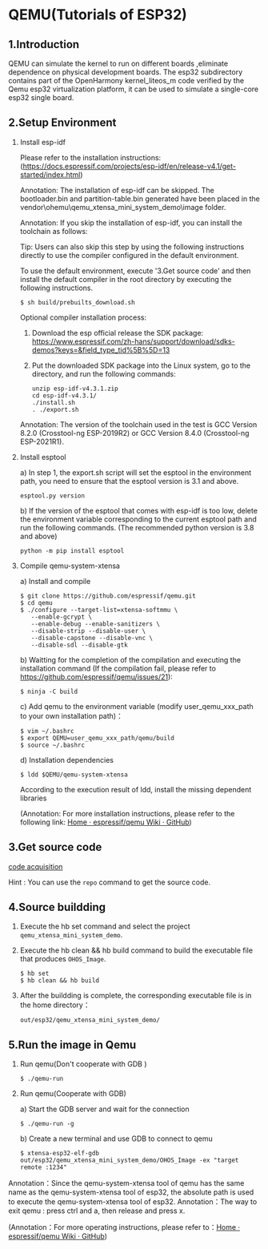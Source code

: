 # QEMU(Tutorials of ESP32)

## 1.Introduction

QEMU can simulate the kernel to run on different boards ,eliminate dependence on physical development boards. The esp32 subdirectory contains part of the OpenHarmony kernel\_liteos\_m code verified by the Qemu esp32 virtualization platform, it can be used to simulate a single-core esp32 single board.

## 2.Setup Environment

   1. Install esp-idf

      Please refer to the installation instructions: (https://docs.espressif.com/projects/esp-idf/en/release-v4.1/get-started/index.html)

      Annotation: The installation of esp-idf can be skipped. The bootloader.bin and partition-table.bin generated have been placed in the vendor\ohemu\qemu_xtensa_mini_system_demo\image folder.

      Annotation: If you skip the installation of esp-idf, you can install the toolchain as follows:

      Tip: Users can also skip this step by using the following instructions directly to use the compiler configured in the default environment.

      To use the default environment, execute '3.Get source code' and then install the default compiler in the root directory by executing the following instructions.

         ```shell
         $ sh build/prebuilts_download.sh
         ```

      Optional compiler installation process:

      1. Download the esp official release the SDK package: https://www.espressif.com/zh-hans/support/download/sdks-demos?keys=&field_type_tid%5B%5D=13

      2. Put the downloaded SDK package into the Linux system, go to the directory, and run the following commands:

         ```shell
         unzip esp-idf-v4.3.1.zip
         cd esp-idf-v4.3.1/
         ./install.sh
         . ./export.sh
         ```

      Annotation: The version of the toolchain used in the test is GCC Version 8.2.0 (Crosstool-ng ESP-2019R2) or GCC Version 8.4.0 (Crosstool-ng ESP-2021R1).  

   2. Install esptool

      a) In step 1, the export.sh script will set the esptool in the environment path, you need to ensure that the esptool version is 3.1 and above.
         ```shell
         esptool.py version
         ```
      b) If the version of the esptool that comes with esp-idf is too low, delete the environment variable corresponding to the current esptool path and run the following commands. (The recommended python version is 3.8 and above)
         ```shell
         python -m pip install esptool
         ```

   3. Compile qemu-system-xtensa

      a) Install and compile

         ```shell
         $ git clone https://github.com/espressif/qemu.git
         $ cd qemu
         $ ./configure --target-list=xtensa-softmmu \
            --enable-gcrypt \
            --enable-debug --enable-sanitizers \
            --disable-strip --disable-user \
            --disable-capstone --disable-vnc \
            --disable-sdl --disable-gtk
         ```

      b) Waitting for the completion of the compilation and executing the installation command (If the compilation fail, please refer to https://github.com/espressif/qemu/issues/21):

         ```shell
         $ ninja -C build
         ```

      c) Add qemu to the environment variable (modify user_qemu_xxx_path to your own installation path)：

         ```shell
         $ vim ~/.bashrc
         $ export QEMU=user_qemu_xxx_path/qemu/build
         $ source ~/.bashrc
         ```

      d) Installation dependencies

         ```shell
         $ ldd $QEMU/qemu-system-xtensa
         ```

         According to the execution result of ldd, install the missing dependent libraries

         (Annotation: For more installation instructions, please refer to the following link: [Home · espressif/qemu Wiki · GitHub](https://github.com/espressif/qemu/wiki#configure))

## 3.Get source code

[code acquisition ](https://gitee.com/openharmony/docs/blob/master/en/device-dev/get-code/sourcecode-acquire.md)

Hint : You can use the `repo` command to get the source code.

## 4.Source buildding

   1. Execute the hb set command and select the project `qemu_xtensa_mini_system_demo`.

   2. Execute the hb clean && hb build command to build the executable file that produces `OHOS_Image`.

      ```shell
      $ hb set
      $ hb clean && hb build
      ```

   3. After the buildding is complete, the corresponding executable file is in the home directory：

      ```
      out/esp32/qemu_xtensa_mini_system_demo/
      ```

## 5.Run the image in Qemu

   1. Run qemu(Don't cooperate with GDB )

      ```shell
      $ ./qemu-run
      ```

   2. Run qemu(Cooperate with GDB)

      a) Start the GDB server and wait for the connection

         ```shell
         $ ./qemu-run -g
         ```

      b) Create a new terminal and use GDB to connect to qemu

         ```shell
         $ xtensa-esp32-elf-gdb out/esp32/qemu_xtensa_mini_system_demo/OHOS_Image -ex "target remote :1234"
         ```

   Annotation：Since the qemu-system-xtensa tool of qemu has the same name as the qemu-system-xtensa tool of esp32, the absolute path is used to execute the qemu-system-xtensa tool of esp32.
   Annotation：The way to exit qemu : press ctrl and a, then release and press x.

(Annotation：For more operating instructions, please refer to：[Home · espressif/qemu Wiki · GitHub](https://github.com/espressif/qemu/wiki#configure))

